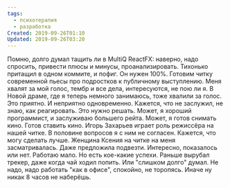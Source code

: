 ```yaml
---
tags:
  - психотерапия
  - разработка
Created: 2019-09-26T01:10
Updated: 2019-09-26T03:20
---
```

Помню, долго думал тащить ли в MultiQ ReactFX: наверно, надо спросить, привести плюсы и минусы, проанализировать. Тихонько притащил в одном коммите, и пофиг. Он нужен 100%.
Готовим читку современной пьесы про подростков к публичному выступлению. Меня хвалят за мой голос, тембр и все дела, интересуются, не пою ли я. В Новой драме, где я теперь немного занимаюсь, тоже хвалили за голос. Это приятно. И неприятно одновременно. Кажется, что не заслужил, не знаю, как реагировать.
Это нужно решать. Может, я хороший программист, и заслуживаю большего рейта. Может, я готов снимать кино. Готов ставить кино. Игорь Захарьев играет роль режиссёра на нашей читке. В половине вопросов я с ним не согласен. Кажется, что могу сделать лучше.
Женщина Ксения на читке на меня засматривалась. Даже предложила подвезти. Интересно, показалось или нет.
Работаю мало. Но есть кое-какие успехи. Раньше вырубал трекер, даже когда чай ходил попить. Или "слишком долго" думал. Не надо, надо работать "как в офисе", спокойно, не торопясь. Иначе ну никак 8 часов не наберёшь.